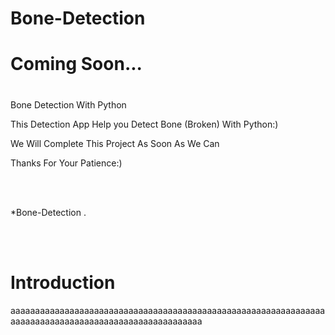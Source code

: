 # Bone-Detection    



# Coming Soon...
# 

Bone Detection With Python

This Detection App Help you Detect Bone (Broken) With Python:)

<p>We Will Complete This Project As Soon As We Can</p>
<p>Thanks For Your Patience:)</p>

<br><br>
<p>*Bone-Detection .</p>

<br><br>

# Introduction



aaaaaaaaaaaaaaaaaaaaaaaaaaaaaaaaaaaaaaaaaaaaaaaaaaaaaaaaaaaaaaaaaaaaaaaaaaaaaaaaaaaaaaaaaaaaaaaaaaaaaaa